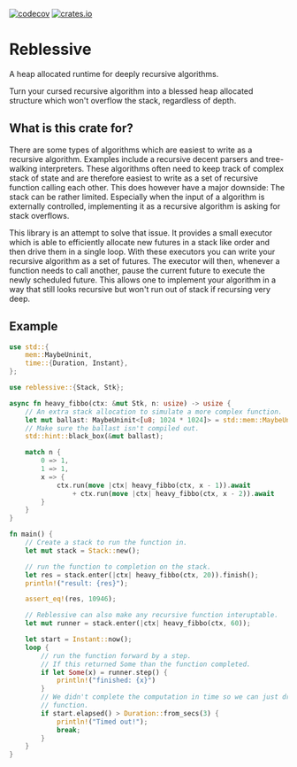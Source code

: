 [![codecov](https://codecov.io/gh/DelSkayn/reblessive/graph/badge.svg?token=A2DZXD34AZ)](https://codecov.io/gh/DelSkayn/reblessive)
[![crates.io](https://img.shields.io/crates/v/reblessive.svg)](https://crates.io/crates/reblessive/)


# Reblessive

A heap allocated runtime for deeply recursive algorithms.

Turn your cursed recursive algorithm into a blessed heap allocated structure which won't 
overflow the stack, regardless of depth.

## What is this crate for?

There are some types of algorithms which are easiest to write as a recursive algorithm. 
Examples include a recursive decent parsers and tree-walking interpreters. 
These algorithms often need to keep track of complex stack of state and are therefore easiest to write as a set of recursive function calling each other.
This does however have a major downside: The stack can be rather limited.
Especially when the input of a algorithm is externally controlled, implementing it as a recursive algorithm is asking for stack overflows. 

This library is an attempt to solve that issue.
It provides a small executor which is able to efficiently allocate new futures in a stack like order and then drive them in a single loop.
With these executors you can write your recursive algorithm as a set of futures. 
The executor will then, whenever a function needs to call another, pause the current future to execute the newly scheduled future.
This allows one to implement your algorithm in a way that still looks recursive but won't run out of stack if recursing very deep.


## Example

```rust
use std::{
    mem::MaybeUninit,
    time::{Duration, Instant},
};

use reblessive::{Stack, Stk};

async fn heavy_fibbo(ctx: &mut Stk, n: usize) -> usize {
    // An extra stack allocation to simulate a more complex function.
    let mut ballast: MaybeUninit<[u8; 1024 * 1024]> = std::mem::MaybeUninit::uninit();
    // Make sure the ballast isn't compiled out.
    std::hint::black_box(&mut ballast);

    match n {
        0 => 1,
        1 => 1,
        x => {
            ctx.run(move |ctx| heavy_fibbo(ctx, x - 1)).await
                + ctx.run(move |ctx| heavy_fibbo(ctx, x - 2)).await
        }
    }
}

fn main() {
    // Create a stack to run the function in.
    let mut stack = Stack::new();

    // run the function to completion on the stack.
    let res = stack.enter(|ctx| heavy_fibbo(ctx, 20)).finish();
    println!("result: {res}");

    assert_eq!(res, 10946);

    // Reblessive can also make any recursive function interuptable.
    let mut runner = stack.enter(|ctx| heavy_fibbo(ctx, 60));

    let start = Instant::now();
    loop {
        // run the function forward by a step.
        // If this returned Some than the function completed.
        if let Some(x) = runner.step() {
            println!("finished: {x}")
        }
        // We didn't complete the computation in time so we can just drop the runner and stop the
        // function.
        if start.elapsed() > Duration::from_secs(3) {
            println!("Timed out!");
            break;
        }
    }
}
```
